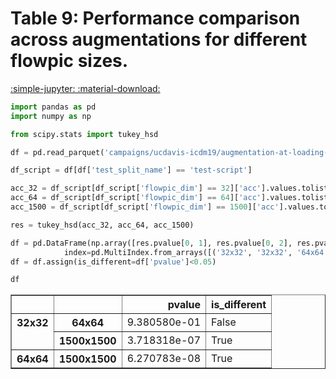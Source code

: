 # Table 9: Performance comparison across augmentations for different flowpic sizes.

[:simple-jupyter: :material-download:](../../paper_tables_and_figures/table9_ucdavis-icdm19_tukey/table9_ucdavis-icdm19_tukey.ipynb)


```python
import pandas as pd
import numpy as np
```


```python
from scipy.stats import tukey_hsd
```


```python
df = pd.read_parquet('campaigns/ucdavis-icdm19/augmentation-at-loading-with-dropout/campaign_summary/1684447037/merged_runsinfo.parquet')
```


```python
df_script = df[df['test_split_name'] == 'test-script']

acc_32 = df_script[df_script['flowpic_dim'] == 32]['acc'].values.tolist()
acc_64 = df_script[df_script['flowpic_dim'] == 64]['acc'].values.tolist()
acc_1500 = df_script[df_script['flowpic_dim'] == 1500]['acc'].values.tolist()
```


```python
res = tukey_hsd(acc_32, acc_64, acc_1500)
```


```python
df = pd.DataFrame(np.array([res.pvalue[0, 1], res.pvalue[0, 2], res.pvalue[1,2]]).reshape(-1, 1), columns=['pvalue'],
            index=pd.MultiIndex.from_arrays([('32x32', '32x32', '64x64'), ('64x64', '1500x1500', '1500x1500')]))
df = df.assign(is_different=df['pvalue']<0.05)
```


```python
df
```




<div>
<style scoped>
    .dataframe tbody tr th:only-of-type {
        vertical-align: middle;
    }

    .dataframe tbody tr th {
        vertical-align: top;
    }

    .dataframe thead th {
        text-align: right;
    }
</style>
<table border="1" class="dataframe">
  <thead>
    <tr style="text-align: right;">
      <th></th>
      <th></th>
      <th>pvalue</th>
      <th>is_different</th>
    </tr>
  </thead>
  <tbody>
    <tr>
      <th rowspan="2" valign="top">32x32</th>
      <th>64x64</th>
      <td>9.380580e-01</td>
      <td>False</td>
    </tr>
    <tr>
      <th>1500x1500</th>
      <td>3.718318e-07</td>
      <td>True</td>
    </tr>
    <tr>
      <th>64x64</th>
      <th>1500x1500</th>
      <td>6.270783e-08</td>
      <td>True</td>
    </tr>
  </tbody>
</table>
</div>


